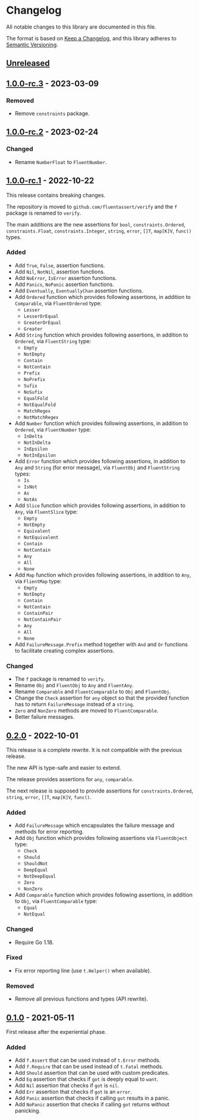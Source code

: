 # Changelog

All notable changes to this library are documented in this file.

The format is based on [Keep a Changelog](https://keepachangelog.com/en/1.1.0/),
and this library adheres to [Semantic Versioning](https://semver.org/spec/v2.0.0.html).

## [Unreleased](https://github.com/fluentassert/verify/compare/v1.0.0-rc.3...HEAD)

<!-- markdownlint-disable-next-line line-length -->
## [1.0.0-rc.3](https://github.com/fluentassert/verify/releases/tag/v1.0.0-rc.3) - 2023-03-09

### Removed

- Remove `constraints` package.

<!-- markdownlint-disable-next-line line-length -->
## [1.0.0-rc.2](https://github.com/fluentassert/verify/releases/tag/v1.0.0-rc.2) - 2023-02-24

### Changed

- Rename `NumberFloat` to `FluentNumber`.

<!-- markdownlint-disable-next-line line-length -->
## [1.0.0-rc.1](https://github.com/fluentassert/verify/releases/tag/v1.0.0-rc.1) - 2022-10-22

This release contains breaking changes.

The repository is moved to `github.com/fluentassert/verify`
and the `f` package is renamed to `verify`.

The main additions are the new assertions for
`bool`, `constraints.Ordered`, `constraints.Float`, `constraints.Integer`,
`string`, `error`, `[]T`, `map[K]V`, `func()` types.

### Added

- Add `True`, `False`, assertion functions.
- Add `Nil`, `NotNil`, assertion functions.
- Add `NoError`, `IsError` assertion functions.
- Add `Panics`, `NoPanic` assertion functions.
- Add `Eventually`, `EventuallyChan` assertion functions.
- Add `Ordered` function which provides following assertions,
  in addition to `Comparable`, via `FluentOrdered` type:
  - `Lesser`
  - `LesserOrEqual`
  - `GreaterOrEqual`
  - `Greater`
- Add `String` function which provides following assertions,
  in addition to `Ordered`, via `FluentString` type:
  - `Empty`
  - `NotEmpty`
  - `Contain`
  - `NotContain`
  - `Prefix`
  - `NoPrefix`
  - `Sufix`
  - `NoSufix`
  - `EqualFold`
  - `NotEqualFold`
  - `MatchRegex`
  - `NotMatchRegex`
- Add `Number` function which provides following assertions,
  in addition to `Ordered`, via `FluentNumber` type:
  - `InDelta`
  - `NotInDelta`
  - `InEpsilon`
  - `NotInEpsilon`
- Add `Error` function which provides following assertions,
  in addition to `Any` and `String` (for error message),
  via `FluentObj` and `FluentString` types:
  - `Is`
  - `IsNot`
  - `As`
  - `NotAs`
- Add `Slice` function which provides following assertions,
  in addition to `Any`, via `FluentSlice` type:
  - `Empty`
  - `NotEmpty`
  - `Equivalent`
  - `NotEquivalent`
  - `Contain`
  - `NotContain`
  - `Any`
  - `All`
  - `None`
- Add `Map` function which provides following assertions,
  in addition to `Any`, via `FlientMap` type:
  - `Empty`
  - `NotEmpty`
  - `Contain`
  - `NotContain`
  - `ContainPair`
  - `NotContainPair`
  - `Any`
  - `All`
  - `None`
- Add `FailureMessage.Prefix` method together with `And` and `Or` functions
  to facilitate creating complex assertions.

### Changed

- The `f` package is renamed to `verify`.
- Rename `Obj` and `FluentObj` to `Any` and `FluentAny`.
- Rename `Comparable` and `FluentComparable` to `Obj` and `FluentObj`.
- Change the `Check` assertion for `any` object so that the
  provided function has to return `FailureMessage`
  instead of a `string`.
- `Zero` and `NonZero` methods are moved to `FluentComparable`.
- Better failure messages.

## [0.2.0](https://github.com/fluentassert/verify/releases/tag/v0.2.0) - 2022-10-01

This release is a complete rewrite.
It is not compatible with the previous release.

The new API is type-safe and easier to extend.

The release provides assertions for `any`, `comparable`.

The next release is supposed to provide assertions for
`constraints.Ordered`, `string`, `error`, `[]T`, `map[K]V`, `func()`.

### Added

- Add `FailureMessage` which encapsulates the failure message
  and methods for error reporting.
- Add `Obj` function which provides following assertions
  via `FluentObject` type:
  - `Check`
  - `Should`
  - `ShouldNot`
  - `DeepEqual`
  - `NotDeepEqual`
  - `Zero`
  - `NonZero`
- Add `Comparable` function which provides following assertions,
  in addition to `Obj`, via `FluentComparable` type:
  - `Equal`
  - `NotEqual`

### Changed

- Require Go 1.18.

### Fixed

- Fix error reporting line (use `t.Helper()` when available).

### Removed

- Remove all previous functions and types (API rewrite).

## [0.1.0](https://github.com/fluentassert/verify/releases/tag/v0.1.0) - 2021-05-11

First release after the experiential phase.

### Added

- Add `f.Assert` that can be used instead of `t.Error` methods.
- Add `f.Require` that can be used instead of `t.Fatal` methods.
- Add `Should` assertion that can be used with custom predicates.
- Add `Eq` assertion that checks if `got` is deeply equal to `want`.
- Add `Nil` assertion that checks if `got` is `nil`.
- Add `Err` assertion that checks if `got` is an `error`.
- Add `Panic` assertion that checks if calling `got` results in a panic.
- Add `NoPanic` assertion that checks if calling `got` returns without panicking.
